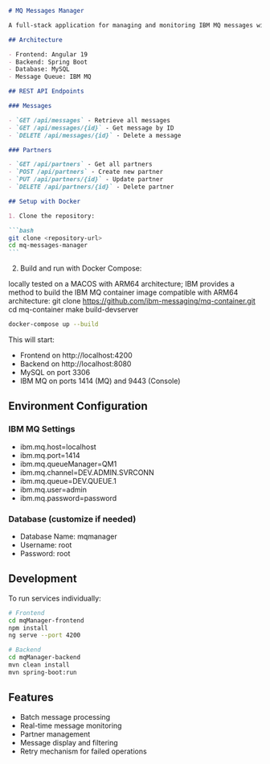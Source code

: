 ````markdown
# MQ Messages Manager

A full-stack application for managing and monitoring IBM MQ messages with batch processing capabilities.

## Architecture

- Frontend: Angular 19
- Backend: Spring Boot
- Database: MySQL
- Message Queue: IBM MQ

## REST API Endpoints

### Messages

- `GET /api/messages` - Retrieve all messages
- `GET /api/messages/{id}` - Get message by ID
- `DELETE /api/messages/{id}` - Delete a message

### Partners

- `GET /api/partners` - Get all partners
- `POST /api/partners` - Create new partner
- `PUT /api/partners/{id}` - Update partner
- `DELETE /api/partners/{id}` - Delete partner

## Setup with Docker

1. Clone the repository:

```bash
git clone <repository-url>
cd mq-messages-manager
```
````

2. Build and run with Docker Compose:

locally tested on a MACOS with ARM64 architecture; IBM provides a method to build the IBM MQ container image compatible with ARM64 architecture:​
git clone https://github.com/ibm-messaging/mq-container.git
cd mq-container
make build-devserver

```bash
docker-compose up --build
```

This will start:

- Frontend on http://localhost:4200
- Backend on http://localhost:8080
- MySQL on port 3306
- IBM MQ on ports 1414 (MQ) and 9443 (Console)

## Environment Configuration

### IBM MQ Settings

- ibm.mq.host=localhost
- ibm.mq.port=1414
- ibm.mq.queueManager=QM1
- ibm.mq.channel=DEV.ADMIN.SVRCONN
- ibm.mq.queue=DEV.QUEUE.1
- ibm.mq.user=admin
- ibm.mq.password=password

### Database (customize if needed)

- Database Name: mqmanager
- Username: root
- Password: root

## Development

To run services individually:

```bash
# Frontend
cd mqManager-frontend
npm install
ng serve --port 4200

# Backend
cd mqManager-backend
mvn clean install
mvn spring-boot:run
```

## Features

- Batch message processing
- Real-time message monitoring
- Partner management
- Message display and filtering
- Retry mechanism for failed operations
